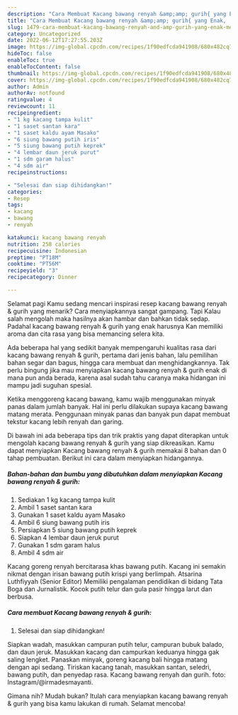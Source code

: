 ```yaml
---
description: "Cara Membuat Kacang bawang renyah &amp;amp; gurih{ yang Enak,  Menu Buat lebaran"
title: "Cara Membuat Kacang bawang renyah &amp;amp; gurih{ yang Enak,  Menu Buat lebaran"
slug: 1479-cara-membuat-kacang-bawang-renyah-and-amp-gurih-yang-enak-menu-buat-lebaran
category: Uncategorized
date: 2022-06-12T17:27:55.203Z
image: https://img-global.cpcdn.com/recipes/1f90edfcda941908/680x482cq70/kacang-bawang-renyah-gurih-foto-resep-utama.jpg
hideToc: false
enableToc: true
enableTocContent: false
thumbnail: https://img-global.cpcdn.com/recipes/1f90edfcda941908/680x482cq70/kacang-bawang-renyah-gurih-foto-resep-utama.jpg
cover: https://img-global.cpcdn.com/recipes/1f90edfcda941908/680x482cq70/kacang-bawang-renyah-gurih-foto-resep-utama.jpg
author: Admin
authorAv: notfound
ratingvalue: 4
reviewcount: 11
recipeingredient:
- "1 kg kacang tampa kulit"
- "1 saset santan kara"
- "1 saset kaldu ayam Masako"
- "6 siung bawang putih iris"
- "5 siung bawang putih keprek"
- "4 lembar daun jeruk purut"
- "1 sdm garam halus"
- "4 sdm air"
recipeinstructions:

- "Selesai dan siap dihidangkan!"
categories:
- Resep
tags:
- kacang
- bawang
- renyah

katakunci: kacang bawang renyah 
nutrition: 258 calories
recipecuisine: Indonesian
preptime: "PT18M"
cooktime: "PT56M"
recipeyield: "3"
recipecategory: Dinner

---
```



Selamat pagi Kamu sedang mencari inspirasi resep kacang bawang renyah &amp; gurih yang menarik? Cara menyiapkannya sangat gampang. Tapi Kalau salah mengolah maka hasilnya akan hambar dan bahkan tidak sedap. Padahal kacang bawang renyah &amp; gurih yang enak harusnya Kan memiliki aroma dan cita rasa yang bisa memancing selera kita.


Ada beberapa hal yang sedikit banyak mempengaruhi kualitas rasa dari kacang bawang renyah &amp; gurih, pertama dari jenis bahan, lalu pemilihan bahan segar dan bagus, hingga cara membuat dan menghidangkannya. Tak perlu bingung jika mau menyiapkan kacang bawang renyah &amp; gurih enak di mana pun anda berada, karena asal sudah tahu caranya maka hidangan ini mampu jadi suguhan spesial.

Ketika menggoreng kacang bawang, kamu wajib menggunakan minyak panas dalam jumlah banyak. Hal ini perlu dilakukan supaya kacang bawang matang merata. Penggunaan minyak panas dan banyak pun dapat membuat tekstur kacang lebih renyah dan garing.


Di bawah ini ada beberapa tips dan trik praktis yang dapat diterapkan untuk mengolah kacang bawang renyah &amp; gurih yang siap dikreasikan. Kamu dapat menyiapkan Kacang bawang renyah &amp; gurih memakai 8 bahan dan 0 tahap pembuatan. Berikut ini cara dalam menyiapkan hidangannya.

<!--inarticleads1-->

##### Bahan-bahan dan bumbu yang dibutuhkan dalam menyiapkan Kacang bawang renyah &amp; gurih:

1. Sediakan 1 kg kacang tampa kulit
1. Ambil 1 saset santan kara
1. Gunakan 1 saset kaldu ayam Masako
1. Ambil 6 siung bawang putih iris
1. Persiapkan 5 siung bawang putih keprek
1. Siapkan 4 lembar daun jeruk purut
1. Gunakan 1 sdm garam halus
1. Ambil 4 sdm air


Kacang goreng renyah bercitarasa khas bawang putih. Kacang ini semakin nikmat dengan irisan bawang putih krispi yang berlimpah. Atsarina Luthfiyyah (Senior Editor) Memiliki pengalaman pendidikan di bidang Tata Boga dan Jurnalistik. Kocok putih telur dan gula pasir hingga larut dan berbusa. 

<!--inarticleads2-->

##### Cara membuat Kacang bawang renyah &amp; gurih:


1. Selesai dan siap dihidangkan!

Siapkan wadah, masukkan campuran putih telur, campuran bubuk balado, dan daun jeruk. Masukkan kacang dan campurkan keduanya hingga gak saling lengket. Panaskan minyak, goreng kacang bali hingga matang dengan api sedang. Tiriskan kacang tanah, masukkan santan, seledri, bawang putih, dan penyedap rasa. Kacang bawang renyah dan gurih. foto: Instagram/@irmadesmayanti. 

Gimana nih? Mudah bukan? Itulah cara menyiapkan kacang bawang renyah &amp; gurih yang bisa kamu lakukan di rumah. Selamat mencoba!
